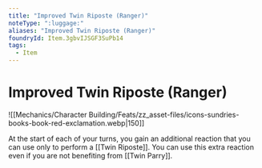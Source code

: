 ```yaml
---
title: "Improved Twin Riposte (Ranger)"
noteType: ":luggage:"
aliases: "Improved Twin Riposte (Ranger)"
foundryId: Item.3gbvIJSGF3SuPb14
tags:
  - Item
---
```


# Improved Twin Riposte (Ranger)
![[Mechanics/Character Building/Feats/zz_asset-files/icons-sundries-books-book-red-exclamation.webp|150]]

At the start of each of your turns, you gain an additional reaction that you can use only to perform a [[Twin Riposte]]. You can use this extra reaction even if you are not benefiting from [[Twin Parry]].
